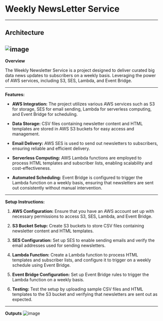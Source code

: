 # Weekly NewsLetter Service

---

## Architecture

![image](https://github.com/KRISHNASAIRAJ/Weekly_NewsLetter_Service/assets/90061814/b2d0e790-9eea-43dd-b8be-4c14b1c70a68)
---
**Overview**

The Weekly Newsletter Service is a project designed to deliver curated big data news updates to subscribers on a weekly basis. Leveraging the power of AWS services, including S3, SES, Lambda, and Event Bridge.

---

**Features:**

- **AWS Integration:** The project utilizes various AWS services such as S3 for storage, SES for email sending, Lambda for serverless computing, and Event Bridge for scheduling.
  
- **Data Storage:** CSV files containing newsletter content and HTML templates are stored in AWS S3 buckets for easy access and management.
  
- **Email Delivery:** AWS SES is used to send out newsletters to subscribers, ensuring reliable and efficient delivery.

- **Serverless Computing:** AWS Lambda functions are employed to process HTML templates and subscriber lists, enabling scalability and cost-effectiveness.

- **Automated Scheduling:** Event Bridge is configured to trigger the Lambda function on a weekly basis, ensuring that newsletters are sent out consistently without manual intervention.

---

**Setup Instructions:**

1. **AWS Configuration:** Ensure that you have an AWS account set up with necessary permissions to access S3, SES, Lambda, and Event Bridge.

2. **S3 Bucket Setup:** Create S3 buckets to store CSV files containing newsletter content and HTML templates.

3. **SES Configuration:** Set up SES to enable sending emails and verify the email addresses used for sending newsletters.

4. **Lambda Function:** Create a Lambda function to process HTML templates and subscriber lists, and configure it to trigger on a weekly schedule using Event Bridge.

5. **Event Bridge Configuration:** Set up Event Bridge rules to trigger the Lambda function on a weekly basis.

6. **Testing:** Test the setup by uploading sample CSV files and HTML templates to the S3 bucket and verifying that newsletters are sent out as expected.

---

**Outputs**
![image](https://github.com/KRISHNASAIRAJ/Weekly_NewsLetter_Service/assets/90061814/13da2417-fcde-4a97-a1d6-7516ca2b72fa)
